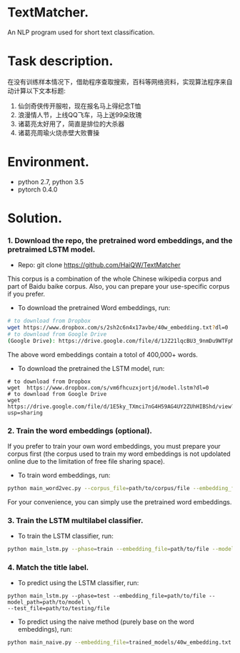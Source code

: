 # TextMatcher.
An NLP program used for short text classification.

# Task description.

在没有训练样本情况下，借助程序查取搜索，百科等网络资料，实现算法程序来自动计算以下文本标题:

1. 仙剑奇侠传开服啦，现在报名马上得纪念T恤
2. 浪漫情人节，上线QQ飞车，马上送99朵玫瑰
3. 诸葛亮太好用了，简直是排位的大杀器
4. 诸葛亮周瑜火烧赤壁大败曹操

# Environment.
  - python 2.7, python 3.5
  - pytorch 0.4.0 
  

# Solution.

### 1. Download the repo, the pretrained word embeddings, and the pretraimed LSTM model.

  - Repo: git clone https://github.com/HaiQW/TextMatcher
  
  This corpus is a combination of the whole Chinese wikipedia corpus and part of Baidu baike corpus.
  Also, you can prepare your use-specific corpus if you prefer.
 
  - To download the pretrained Word embeddings, run:
  ```bash
  # to download from Dropbox
  wget https://www.dropbox.com/s/2sh2c6n4x17avbe/40w_embedding.txt?dl=0 
  # to download from Google Drive
  (Google Drive): https://drive.google.com/file/d/1JZ21lqcBU3_9nmDu9WTFpMBp9AdLa_x3/view?usp=sharing
  ```
  The above word embeddings contain a totol of 400,000+ words.
  
  - To download the pretrained the LSTM model, run:
  ```base
  # to download from Dropbox
  wget  https://www.dropbox.com/s/vm6fhcuzxjortjd/model.lstm?dl=0
  # to download from Google Drive
  wget https://drive.google.com/file/d/1E5ky_TXmci7nG4H59AG4UY2ZUhHIBShd/view?usp=sharing
  ```


### 2. Train the word embeddings (optional).

  If you prefer to train your own word embeddings, you must prepare your corpus first (the corpus used to train my
  word embeddings is not updolated online due to the limitation of free file sharing space).
  
  - To train word embeddings, run:
  ```bash
  python main_word2vec.py --corpus_file=path/to/corpus/file --embedding_file=path/to/save/embedding/file 
  ```
  For your convenience, you can simply use the pretrained word embeddings.
  

### 3. Train the LSTM multilabel classifier.
  - To train the LSTM classifier, run: 
  ```bash 
  python main_lstm.py --phase=train --embedding_file=path/to/file --model_path=path/to/model
  ```
  
### 4. Match the title label.

  - To predict using the LSTM classifier, run: 
  ```
  python main_lstm.py --phase=test --embedding_file=path/to/file --model_path=path/to/model \
  --test_file=path/to/testing/file
  ```
  - To predict using the naive method (purely base on the word embeddings), run:
  ```bash
  python main_naive.py --embedding_file=trained_models/40w_embedding.txt --test_file=data/test/test.word 
  ```



